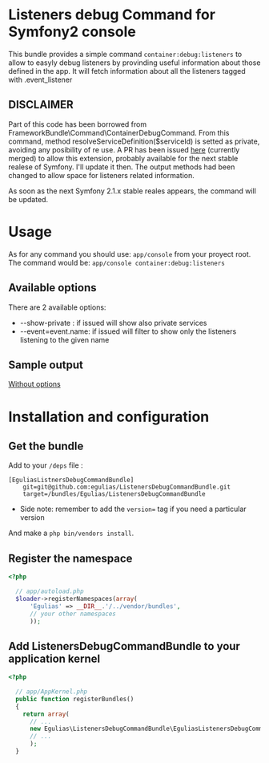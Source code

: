 # Listeners debug Command for Symfony2 console

This bundle provides a simple command `container:debug:listeners` to allow to easyly debug listeners by
provinding useful information about those defined in the app. It will fetch information about all the listeners 
tagged with .event_listener

## DISCLAIMER

Part of this code has been borrowed from FrameworkBundle\Command\ContainerDebugCommand. From this command, 
method resolveServiceDefinition($serviceId) is setted as private, avoiding any posibility of re use. A PR has been
issued [here](https://github.com/symfony/symfony/pull/4658) (currently merged) to allow this extension, 
probably available for the next stable realese of Symfony. I'll update it then. 
The output methods had been changed to allow space for listeners related information.

As soon as the next Symfony 2.1.x stable reales appears, the command will be updated.

# Usage

As for any command you should use: `app/console` from your proyect root.
The command would be:
`app/console container:debug:listeners`

## Available options

There are 2 available options:

* --show-private :    if issued will show also private services
* --event=event.name: if issued will filter to show only the listeners listening to the given name 

## Sample output

[Without options]("https://gist.github.com/3075397")


# Installation and configuration

## Get the bundle

Add to your `/deps` file :

```
[EguliasListnersDebugCommandBundle]
    git=git@github.com:egulias/ListenersDebugCommandBundle.git
    target=/bundles/Egulias/ListenersDebugCommandBundle
```
  * Side note: remember to add the `version=` tag if you need a particular version
    
And make a `php bin/vendors install`.

## Register the namespace

``` php
<?php

  // app/autoload.php
  $loader->registerNamespaces(array(
      'Egulias' => __DIR__.'/../vendor/bundles',
      // your other namespaces
      ));
```

## Add ListenersDebugCommandBundle to your application kernel

``` php
<?php

  // app/AppKernel.php
  public function registerBundles()
  {
    return array(
      // ...
      new Egulias\ListenersDebugCommandBundle\EguliasListenersDebugCommandBundle(),
      // ...
      );
  }
```
